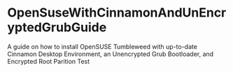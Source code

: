 # OpenSuseWithCinnamonAndUnEncryptedGrubGuide
A guide on how to install OpenSUSE Tumbleweed with up-to-date Cinnamon Desktop Environment, an Unencrypted Grub Bootloader, and Encrypted Root Parition
Test